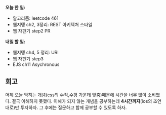 **오늘 한 일:**

* 알고리즘: leetcode 461
* 웹지탱 ch2, 3정리: REST 아키텍쳐 스타일
* 웹 자판기 step2 PR



**내일 할 일:**

* 웹지탱 ch4, 5 정리: URI
* 웹 자판기 step3
* EJS ch11 Asychronous



## 회고

어제 오늘 막히는 개념(css의 수직,수평 가운데 맞춤)때문에 시간을 너무 많이 소비했다. 결국 이해하지 못했다. 이해가 되지 않는 개념을 공부하는데 **4시간까지**(ios의 조언대로)만 투자하자. 그 후에는 질문하고 함께 공부할 수 있도록 하자.